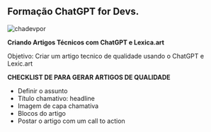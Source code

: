 ## Formação ChatGPT for Devs.

![chadevpor](https://github.com/user-attachments/assets/15f41452-71c9-4e3b-8cc0-cf6443828d6d)


**Criando Artigos Técnicos com ChatGPT e Lexica.art**

Objetivo:
Criar um artigo tecnico de qualidade usando o ChatGPT e Lexic.art




**CHECKLIST DE PARA GERAR ARTIGOS DE QUALIDADE**

- Definir o assunto
- Título chamativo: headline
- Imagem de capa chamativa
- Blocos do artigo
- Postar o artigo com um call to action

 
